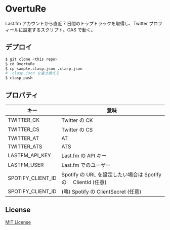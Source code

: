 # OvertuRe

Last.fm アカウントから直近 7 日間のトップトラックを取得し、Twitter プロフィールに設定するスクリプト。GAS で動く。

## デプロイ

```bash
$ git clone <this repo>
$ cd OvertuRe
$ cp sample.clasp.json .clasp.json
# .clasp.json を書き換える
$ clasp push
```

## プロパティ

| キー              | 意味                                                           |
| ----------------- | -------------------------------------------------------------- |
| TWITTER_CK        | Twitter の CK                                                  |
| TWITTER_CS        | Twitter の CS                                                  |
| TWITTER_AT        | AT                                                             |
| TWITTER_ATS       | ATS                                                            |
| LASTFM_API_KEY    | Last.fm の API キー                                            |
| LASTFM_USER       | Last.fm でのユーザー                                           |
| SPOTIFY_CLIENT_ID | Spotify の URL を設定したい場合は Spotify の　 ClientId (任意) |
| SPOTIFY_CLIENT_ID | (略) Spotify の ClientSecret (任意)                            |

## License

[MIT License](/LICENSE)
